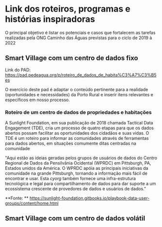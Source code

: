 <!-- TITLE: Inspiracoes Do Roteiro Da Smart Village -->
<!-- SUBTITLE: Uma lista de referências pertinentes para inspirações no Roteiro Da Smart Village -->

# Link dos roteiros, programas e histórias inspiradoras

O principal objetivo é listar os potenciais e casos que fortalecem as tarefas realizadas pela ONG Caminho das Águas previstas para o ciclo de 2019 à 2022


## Smart Village com um centro de dados fixo

Link do PAD: https://pad.pedeagua.org/p/roteiro_de_dados_de_habita%C3%A7%C3%B5es

O exercício deste pad é adaptar o conteúdo pertinente para a realidade (oportunidades e necessidades) da Porto Rural e inserir itens relevantes e específicos em nosso processo. 

### Roteiro de um centro de dados de propriedades e habitações

A Sunlight Foundation, em sua publicação de 2018 chamada Tactical Data Engagement (TDE), cria um processo de quatro etapas para que os dados abertos possam facilitar as oportunidades dos cidadãos e suas vidas. O TDE é um roteiro para informar as comunidades através de ferramentas para dados abertos, em situações comumente ditas centradas na comunidade

"Aqui estão as ideias geradas pelos grupos de usuários de dados do Centro Regional de Dados da Pensilvânia Ocidental (WPRDC) em Pittsburgh, PA, Estados unidos da América. O WPRDC apóia as principais iniciativas da comunidade na grande Pittsburgh, tornando a informação mais fácil de encontrar e usar. Esta *cyorg* também fornece uma infra-estrutura tecnológica e legal para compartilhamento de dados para dar suporte a um ecossistema crescente de provedores de dados e usuários de dados."

**Fonte: ** https://sunlight-foundation.gitbooks.io/playbook-data-user-groups/content/home.html


## Smart Village com um centro de dados volátil